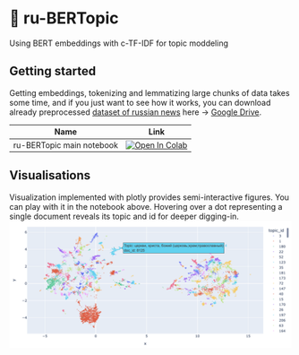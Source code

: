 # 🔖 ru-BERTopic
Using BERT embeddings with c-TF-IDF for topic moddeling

## Getting started
Getting embeddings, tokenizing and lemmatizing large chunks of data takes some time, and if you just want to see how it works, you can download already preprocessed [dataset of russian news](https://www.kaggle.com/datasets/vfomenko/russian-news-2020) here -> [Google Drive](https://drive.google.com/drive/folders/1S5QGiTMdIQUvtX_4bN359wzmqtx6IxHj?usp=sharing).

| Name  | Link  |
|---|---|
| ru-BERTopic main notebook | [![Open In Colab](https://colab.research.google.com/assets/colab-badge.svg)](https://colab.research.google.com/drive/1FieRA9fLdkQEGDIMYl0I3MCjSUKVF8C-?usp=sharing)  |

## Visualisations
Visualization implemented with plotly provides semi-interactive figures. You can play with it in the notebook above. Hovering over a dot representing a single document reveals its topic and id for deeper digging-in.
<img src="images/figure.png" align="center"/>
